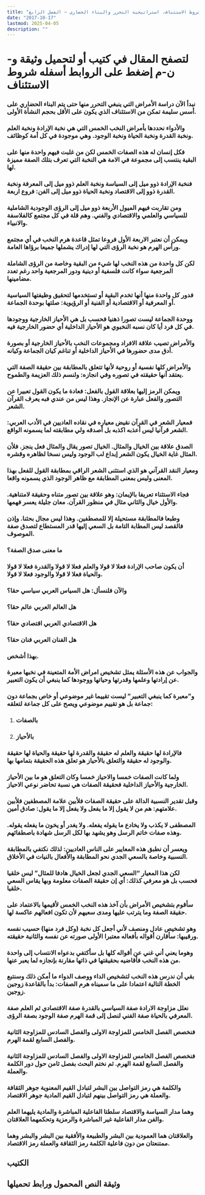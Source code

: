 ```yaml
---
title: "شروط الاستئناف، استراتيجية التحرر والبناء الحضاري – الفصل الرابع"
date: "2017-10-17"
lastmod: 2025-04-05
description: ""
---
```

# **لتصفح المقال في كتيب أو لتحميل وثيقة و-ن-م إضغط على الروابط أسفله** **شروط الاستئناف**

### نبدأ الآن دراسة الأمراض التي ينبغي التحرر منها حتى يتم البناء الحضاري على أسس سليمة تمكن من الاستئناف الذي يكون على الأقل بحجم النشأة الأولى.

### والأدواء نحددها بأمراض النخب الخمس التي هي نخبة الإرادة ونخبة العلم ونخبة القدرة ونخبة الحياة ونخبة الوجود. وهي موجودة في كل أمة كوظائف.

### فكل إنسان له هذه الصفات الخمس لكن من غلبت فيهم واحدة منها على البقية ينتسب إلى مجموعة في الامة هي النخبة التي تعرف بتلك الصفة مميزة لها.

### فنخبة الإرادة ذوو ميل إلى السياسة ونخبة العلم ذوو ميل إلى المعرفة ونخبة القدرة ذوو إلى الاقتصاد ونخبة الحياة ذوو ميل إلى الفن: فروع اربعة.

### ومن تقاربت فيهم الميول الأربعة ذوو ميل إلى الرؤى الوجودية الشاملية للسياسي والعلمي والاقتصادي والفني. وهم قلة في كل مجتمع كالفلاسفة والانبياء.

### ويمكن أن نعتبر الاربعة الأول فروعا تمثل قاعدة هرم النخب في أي مجتمع ورأس الهرم هو نخبة الرؤى التي لها إدراك يشملها جميعا برؤاها العامة.

### لكن كل واحدة من هذه النخب لها شيء من البقية وخاصة من الرؤى الشاملة المرجعية سواء كانت فلسفية أو دينية ودور المرجعية واحد رغم تعدد مضامينها.

### فدور كل واحدة منها أنها تخدم البقية أو تستخدمها لتحقيق وظيفتها السياسية أو المعرفية أو الاقتصادية أو الفنية أو الرؤيوية: صلتها بوحدة الجماعة.

### ووحدة الجماعة ليست تصورا ذهنيا فحسب بل هي الأحياز الخارجية ووجودها في كل فرد أيا كان نسبه النخبوي هو الأحياز الداخلية أي حضور الخارجية فيه.

### والأمراض تصيب علاقة الافراد ومجموعات النخب بالأحياز الخارجية أو بصورة أدق مدى حضورها في الأحياز الداخلية أو تناغم كيان الجماعة وكيانه.

### والأمراض كلها نفسية أو روحية لأنها تتعلق بالمطابقة بين حقيقة الصفة التي يعتقد أنها حقيقته في تصوره وفي انجازه: ولنسم ذلك العزيمة والطموح.

### ويمكن الرمز إليها بعلاقة القول بالفعل: فعادة ما يكون القول تعبيرا عن التصور والفعل عبارة عن الإنجاز. وهذا ليس من عندي فبه يعرف القرآن الشعر.

### فمعيار الشعر في القرآن نقيض معياره في نقاده العاديين في الأدب العربي: الشعر قرآنيا ليس أعذبه اكذبه بل أصدقه ولي مطابقته لما يسمونه الواقع.

### الصدق علاقة بين الخيال والمثال. الخيال تصور يقال والمثال فعل ينجز. فلأن المثال غاية الخيال يكون الشعر إبداع لب الوجود وليس نسخا لظاهره وقشره.

### ومعيار النقد القرآني هو الذي استثنى الشعر الراقي بمطابقة القول للفعل بهذا المعنى وليس بمعنى المطابقة مع ظاهر الوجود الذي يسمونه واقعا.

### فجاء الاستثناء تعريفا بالإيمان: وهو علاقة بين تصور متناه وحقيقة لامتناهية. والأول خيال والثاني مثال في منظور القرآن. معان جليلة يعسر فهمها.

### وطبعا فالمطابقة مستحيلة إلا للمصطفين. وهذا ليس مجال بحثنا. وإذن فالقصد ليس المطابة التامة بل السعي إليها قدر المستطاع لتصدق صفة الموصوف.

### ما معنى صدق الصفة؟

### أن يكون صاحب الإرادة فعلا لا قولا والعلم فعلا لا قولا والقدرة فعلا لا قولا والحياة فعلا لا قولا والوجود فعلا لا قولا.

### والآن فلنسأل: هل السياس العربي سياسي حقا؟

### هل العالم العربي عالم حقا؟

### هل الاقتصادي العربي اقتصادي حقا؟

### هل الفنان العربي فنان حقا؟

### بهذا أشخص.

### والجواب عن هذه الأسئلة يمثل تشخيص امراض الأمة المتعينة في نخبها معبرة عن إرادتها وعلمها وقدرتها وحياتها ووجودها كما ينبغي أن يكون التعبير.

### و”معبرة كما ينبغي التعبير” ليست تقييما غير موضوعي أو خاص بجماعة دون جماعة بل هو تقييم موضوعي ويصح على كل جماعة لتعلقه:

1. ### بالصفات
2. ### بالأحياز

### فالإرادة لها حقيقة والعلم له حقيقة والقدرة لها حقيقة والحياة لها حقيقة والوجود له حقيقة والتعلق بالأحياز هو تعلق هذه الحقيقة بتمامها بها.

### ولما كانت الصفات خمسا والاحياز خمسا وكان التعلق هو ما بين الأحياز الخارجية والأحياز الداخلية فحقيقة الصفات هي نسبة تحاضر نوعي الاحياز.

### وقبل تقدير النسبية الدالة على حقيقة الصفات فلأبين علامة المصطفين فلأبين علامتهم: هم من لا يقول إلا ما يفعل ولا يفعل إلا ما يقول: صادق أمين.

### المصطفى لا يكذب ولا يخادع ما يقوله يفعله. ولا يغدر أو يخون ما يفعله يقوله. وهذه صفات خاتم الرسل وهو يشهد بها لكل الرسل شهادة باصطفائهم.

### ويعسر أن نطبق هذه المعايير على الناس العاديين: لذلك نكتفي بالمطابقة النسبية وخاصة بالسعي الجدي نحو المطابقة والأفعال بالنيات في الأخلاق.

### لكن هذا المعيار “السعي الجدي لجعل الخيال هادفا للمثال” ليس خلقيا فحسب بل هو معرفي كذلك: أي إن حقيقة الصفات معلومة وبها يقاس السعي خلقيا.

### سأقوم بتشخيص الأمراض بأن آخذ هذه النخب الخمس لأقيمها بالاعتماد على حقيقة الصفة وما يترتب عليها ومدى سعيهم لأن تكون افعالهم عاكسة لها.

### وهو تشخيص عادل ومنصف لأني أجعل كل نخبة (وكل فرد منها) حسيب نفسه ورقيبها: سأقارن أقواله بأفعاله معتبرا الأولى صورته عن نفسه والثانية حقيقته.

### وهوما يعني أني غني عن أقواله كلها بل سأكتفي بدعواه الانتساب إلى واحدة من هذه النخب فأقاضيه بحقيقتها في ذاتها مقارنة بإنجازه لما يعبر عنها.

### بقي أن ندرس هذه النخب لتشخيص الداء ووصف الدواء ما أمكن ذلك وسنتبع الخطة التالية اعتمادا على ما سميناه هرم الصفات: بدأ بالقاعدة زوجين زوجين.

### نعلل مزاوجة الارادة صفة السياسي بالقدرة صفة الاقتصادي ثم العلم صفة المعرفي بالحياة صفة الفني لنصل إلى قمة الهرم صفة الوجود بصفة الرؤى.

### فنخصص الفصل الخامس للمزاوجة الاولى والفصل السادس للمزاوجة الثانية والفصل السابع لقمة الهرم.

### فنخصص الفصل الخامس للمزاوجة الاولى والفصل السادس للمزاوجة الثانية والفصل السابع لقمة الهرم. ثم نختم البحث بفصل ثامن حول دور الكلمة والعملة.

### والكلمة هي رمز التواصل بين البشر لتبادل القيم المعنوية جوهر الثقافة والعملة هي رمز التواصل بينهم لتبادل القيم المادية جوهر الاقتصاد.

### وهما مدار السياسة والاقتصاد سلطتا الفاعلية المباشرة والمادية يليهما العلم والفن مدار الفاعلية غير المباشرة والرمزية وتحكمهما العلاقتان.

### والعلاقتان هما العمودية بين البشر والطبيعة والأفقية بين البشر والبشر وهما ممتنعتان من دون فاعلية الكلمة رمز الثقافة والعملة رمز الاقتصاد.

## الكتيب

## وثيقة النص المحمول ورابط تحميلها

###
